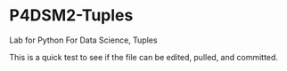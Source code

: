 # P4DSM2-Tuples
Lab for Python For Data Science, Tuples

This is a quick test to see if the file can be edited, pulled, and committed.
